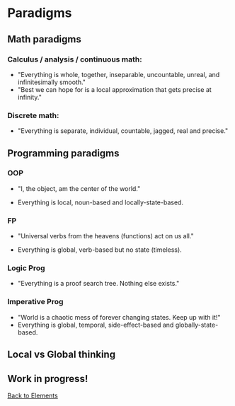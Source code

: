 # Paradigms

## Math paradigms

### Calculus / analysis / continuous math:

- "Everything is whole, together, inseparable, uncountable, unreal, and infinitesimally smooth."
- "Best we can hope for is a local approximation that gets precise at infinity."

### Discrete math:

- "Everything is separate, individual, countable, jagged, real and precise."

## Programming paradigms

### OOP

- "I, the object, am the center of the world."

- Everything is local, noun-based and locally-state-based.

### FP

- "Universal verbs from the heavens (functions) act on us all."

- Everything is global, verb-based but no state (timeless).

### Logic Prog

- "Everything is a proof search tree. Nothing else exists." 

### Imperative Prog

- "World is a chaotic mess of forever changing states. Keep up with it!"
- Everything is global, temporal, side-effect-based and globally-state-based.

## Local vs Global thinking

## Work in progress!

[Back to Elements](README.md#paradigms)

